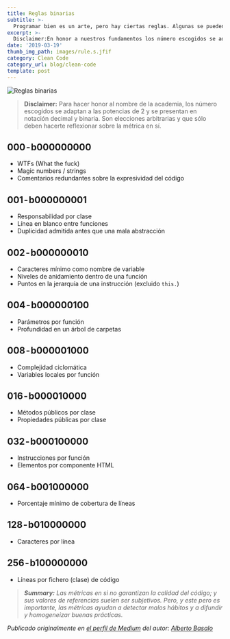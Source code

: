 ```yaml
---
title: Reglas binarias
subtitle: >-
  Programar bien es un arte, pero hay ciertas reglas. Algunas se pueden cuantificar. Te propongo mis reglas binarias.
excerpt: >-
  Disclaimer:En honor a nuestros fundamentos los número escogidos se adaptan a las potencias de 2 y se presentan en notación decimal y binaria. Son elecciones arbitrarias y que sólo deben hacerte reflexionar sobre la métrica en si.
date: '2019-03-19'
thumb_img_path: images/rule.s.jfif
category: Clean Code
category_url: blog/clean-code
template: post
---
```


![Reglas binarias](/images/rule.jfif "Reglas binarias")

> **Disclaimer:** Para hacer honor al nombre de la academia, los número escogidos se adaptan a las potencias de 2 y se presentan en notación decimal y binaria. Son elecciones arbitrarias y que sólo deben hacerte reflexionar sobre la métrica en sí.

## 000 - b000000000
- WTFs (What the fuck)
- Magic numbers / strings
- Comentarios redundantes sobre la expresividad del código

## 001 - b000000001
- Responsabilidad por clase
- Línea en blanco entre funciones
- Duplicidad admitida antes que una mala abstracción

## 002 - b000000010
- Caracteres mínimo como nombre de variable
- Niveles de anidamiento dentro de una función
- Puntos en la jerarquía de una instrucción (excluido `this.`)

## 004 - b000000100
- Parámetros por función
- Profundidad en un árbol de carpetas

## 008 - b000001000
- Complejidad ciclomática
- Variables locales por función

## 016 - b000010000
- Métodos públicos por clase
- Propiedades públicas por clase

## 032 - b000100000
- Instrucciones por función
- Elementos por componente HTML

## 064 - b001000000
- Porcentaje mínimo de cobertura de líneas

## 128 - b010000000
- Caracteres por línea

## 256 - b100000000
- Líneas por fichero (clase) de código

> _**Summary:** Las métricas en si no garantizan la calidad del código; y sus valores de referencias suelen ser subjetivos. Pero, y este pero es importante, las métricas ayudan a detectar malos hábitos y a difundir y homogeneizar buenas prácticas._

_Publicado originalmente en [el perfil de Medium](https://medium.com/@albertobasalo71/reglas-binarias-a625493c5548) del autor: [Alberto Basalo](https://twitter.com/albertobasalo)_
